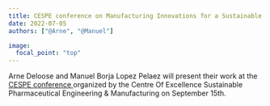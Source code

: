```yaml
---
title: CESPE conference on Manufacturing Innovations for a Sustainable (Bio)Pharmaceutical Industry 
date: 2022-07-05
authors: ["@Arne", "@Manuel"]

image:
  focal_point: "top"
---
```


Arne Deloose and Manuel Borja Lopez Pelaez will present their work at the <a href="https://cespe.be/category/conference2022/"> CESPE conference </a> organized by the Centre Of Excellence
Sustainable Pharmaceutical Engineering & Manufacturing on September 15th.
<!--More-->
